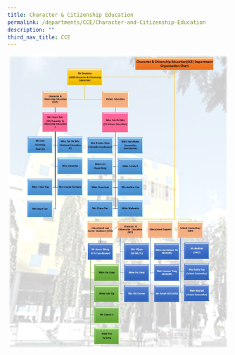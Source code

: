 ```yaml
---
title: Character & Citizenship Education
permalink: /departments/CCE/Character-and-Citizenship-Education
description: ""
third_nav_title: CCE
---
```

![](/images/CCE%20Org%20Chart%202022%202.jpeg)